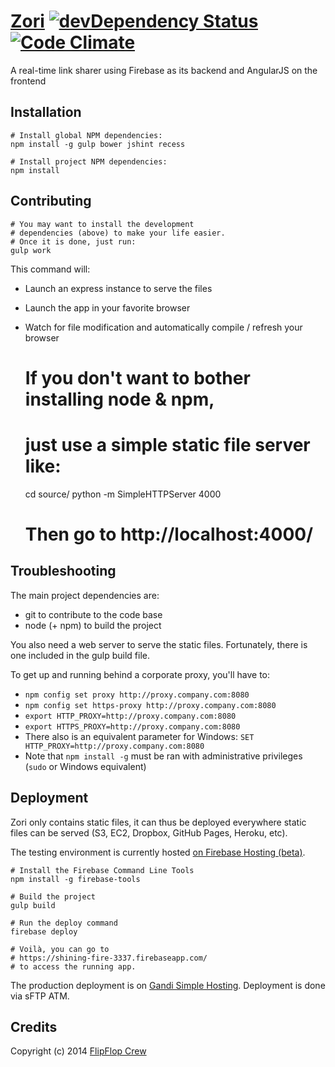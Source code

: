 [Zori](https://shining-fire-3337.firebaseapp.com/) [![devDependency Status](https://david-dm.org/FlipFlopWeekly/zori/dev-status.png)](https://david-dm.org/FlipFlopWeekly/zori#info=devDependencies) [![Code Climate](https://codeclimate.com/github/FlipFlopWeekly/zori.png)](https://codeclimate.com/github/FlipFlopWeekly/zori)
====

A real-time link sharer using Firebase as its backend and AngularJS on the frontend

## Installation
    
    # Install global NPM dependencies:
    npm install -g gulp bower jshint recess

    # Install project NPM dependencies:
    npm install

## Contributing
    
    # You may want to install the development
    # dependencies (above) to make your life easier.
    # Once it is done, just run:
    gulp work

This command will:

- Launch an express instance to serve the files
- Launch the app in your favorite browser
- Watch for file modification and automatically compile / refresh your browser
    
    # If you don't want to bother installing node & npm,
    # just use a simple static file server like:
    cd source/
    python -m SimpleHTTPServer 4000
    # Then go to http://localhost:4000/

## Troubleshooting

The main project dependencies are:
- git to contribute to the code base
- node (+ npm) to build the project

You also need a web server to serve the static files. Fortunately, there is one included in the gulp build file.

To get up and running behind a corporate proxy, you'll have to:
- `npm config set proxy http://proxy.company.com:8080`
- `npm config set https-proxy http://proxy.company.com:8080`
- `export HTTP_PROXY=http://proxy.company.com:8080`
- `export HTTPS_PROXY=http://proxy.company.com:8080`
- There also is an equivalent parameter for Windows: `SET HTTP_PROXY=http://proxy.company.com:8080`
- Note that `npm install -g` must be ran with administrative privileges (`sudo` or Windows equivalent)

## Deployment

Zori only contains static files, it can thus be deployed everywhere static files can be served (S3, EC2, Dropbox, GitHub Pages, Heroku, etc).

The testing environment is currently hosted [on Firebase Hosting (beta)](https://shining-fire-3337.firebaseapp.com/).

    # Install the Firebase Command Line Tools
    npm install -g firebase-tools

    # Build the project
    gulp build

    # Run the deploy command
    firebase deploy

    # Voilà, you can go to
    # https://shining-fire-3337.firebaseapp.com/
    # to access the running app.

The production deployment is on [Gandi Simple Hosting](http://zori.trgdy.com). Deployment is done via sFTP ATM.

## Credits

Copyright (c) 2014 [FlipFlop Crew](https://github.com/FlipFlopWeekly)
